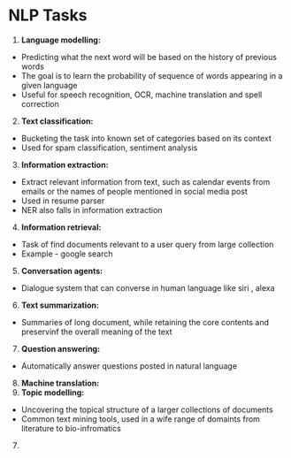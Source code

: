 # NLP Tasks

1. **Language modelling:**

* Predicting what the next word will be based on the history of previous words
* The goal is to learn the probability of sequence of words appearing in a given language&#x20;
* Useful for speech recognition, OCR, machine translation and spell correction

2. **Text classification:**

* Bucketing the task into known set of categories based on its context
* Used for spam classification, sentiment analysis

3. **Information extraction:**

* Extract relevant information from text, such as calendar events from emails or the names of people mentioned in social media post
* Used in resume parser
* NER also falls in information extraction

4. **Information retrieval:**

* Task of find documents relevant to a user query from large collection
* Example - google search

5. **Conversation agents:**

* Dialogue system that can converse in human language like siri , alexa

6. **Text summarization:**

* Summaries of long document, while retaining the core contents and preservinf the overall meaning of the text

7. **Question answering:**

* Automatically answer questions posted in natural language

8. **Machine translation:**
9. **Topic modelling:**

* Uncovering the topical structure of a larger collections of documents
* Common text mining tools, used in a wife range of domaints from literature to bio-infromatics



7.
